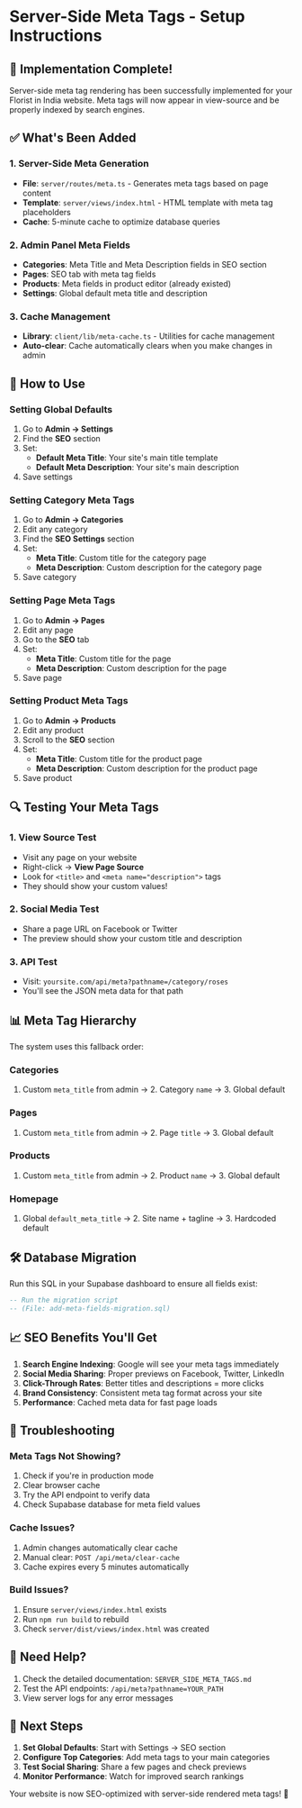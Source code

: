 # Server-Side Meta Tags - Setup Instructions

## 🎉 Implementation Complete!

Server-side meta tag rendering has been successfully implemented for your Florist in India website. Meta tags will now appear in view-source and be properly indexed by search engines.

## ✅ What's Been Added

### 1. Server-Side Meta Generation
- **File**: `server/routes/meta.ts` - Generates meta tags based on page content
- **Template**: `server/views/index.html` - HTML template with meta tag placeholders
- **Cache**: 5-minute cache to optimize database queries

### 2. Admin Panel Meta Fields
- **Categories**: Meta Title and Meta Description fields in SEO section
- **Pages**: SEO tab with meta tag fields
- **Products**: Meta fields in product editor (already existed)
- **Settings**: Global default meta title and description

### 3. Cache Management
- **Library**: `client/lib/meta-cache.ts` - Utilities for cache management
- **Auto-clear**: Cache automatically clears when you make changes in admin

## 🚀 How to Use

### Setting Global Defaults
1. Go to **Admin → Settings**
2. Find the **SEO** section
3. Set:
   - **Default Meta Title**: Your site's main title template
   - **Default Meta Description**: Your site's main description
4. Save settings

### Setting Category Meta Tags
1. Go to **Admin → Categories**
2. Edit any category
3. Find the **SEO Settings** section
4. Set:
   - **Meta Title**: Custom title for the category page
   - **Meta Description**: Custom description for the category page
5. Save category

### Setting Page Meta Tags
1. Go to **Admin → Pages**
2. Edit any page
3. Go to the **SEO** tab
4. Set:
   - **Meta Title**: Custom title for the page
   - **Meta Description**: Custom description for the page
5. Save page

### Setting Product Meta Tags
1. Go to **Admin → Products**
2. Edit any product
3. Scroll to the **SEO** section
4. Set:
   - **Meta Title**: Custom title for the product page
   - **Meta Description**: Custom description for the product page
5. Save product

## 🔍 Testing Your Meta Tags

### 1. View Source Test
- Visit any page on your website
- Right-click → **View Page Source**
- Look for `<title>` and `<meta name="description">` tags
- They should show your custom values!

### 2. Social Media Test
- Share a page URL on Facebook or Twitter
- The preview should show your custom title and description

### 3. API Test
- Visit: `yoursite.com/api/meta?pathname=/category/roses`
- You'll see the JSON meta data for that path

## 📊 Meta Tag Hierarchy

The system uses this fallback order:

### Categories
1. Custom `meta_title` from admin → 2. Category `name` → 3. Global default

### Pages  
1. Custom `meta_title` from admin → 2. Page `title` → 3. Global default

### Products
1. Custom `meta_title` from admin → 2. Product `name` → 3. Global default

### Homepage
1. Global `default_meta_title` → 2. Site name + tagline → 3. Hardcoded default

## 🛠️ Database Migration

Run this SQL in your Supabase dashboard to ensure all fields exist:

```sql
-- Run the migration script
-- (File: add-meta-fields-migration.sql)
```

## 📈 SEO Benefits You'll Get

1. **Search Engine Indexing**: Google will see your meta tags immediately
2. **Social Media Sharing**: Proper previews on Facebook, Twitter, LinkedIn
3. **Click-Through Rates**: Better titles and descriptions = more clicks
4. **Brand Consistency**: Consistent meta tag format across your site
5. **Performance**: Cached meta data for fast page loads

## 🔧 Troubleshooting

### Meta Tags Not Showing?
1. Check if you're in production mode
2. Clear browser cache
3. Try the API endpoint to verify data
4. Check Supabase database for meta field values

### Cache Issues?
1. Admin changes automatically clear cache
2. Manual clear: `POST /api/meta/clear-cache`
3. Cache expires every 5 minutes automatically

### Build Issues?
1. Ensure `server/views/index.html` exists
2. Run `npm run build` to rebuild
3. Check `server/dist/views/index.html` was created

## 📝 Need Help?

1. Check the detailed documentation: `SERVER_SIDE_META_TAGS.md`
2. Test the API endpoints: `/api/meta?pathname=YOUR_PATH`
3. View server logs for any error messages

## 🎯 Next Steps

1. **Set Global Defaults**: Start with Settings → SEO section
2. **Configure Top Categories**: Add meta tags to your main categories
3. **Test Social Sharing**: Share a few pages and check previews
4. **Monitor Performance**: Watch for improved search rankings

Your website is now SEO-optimized with server-side rendered meta tags! 🚀
